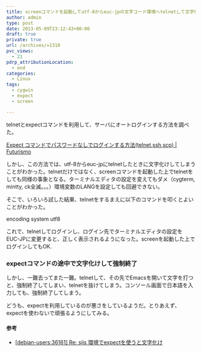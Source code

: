 ```yaml
---
title: screenコマンドを起動してutf-8からeuc-jpの文字コード環境へtelnetして文字化けしたときの対策
author: admin
type: post
date: 2013-05-09T23:12:43+00:00
draft: true
private: true
url: /archives/=1310
pvc_views:
  - 21
pdrp_attributionLocation:
  - end
categories:
  - Linux
tags:
  - cygwin
  - expect
  - screen

---
```

telnetとexpectコマンドを利用して、サーバにオートログインする方法を調べた。

[Expect コマンドでパスワードなしでログインする方法(telnet,ssh,scp) | Futurismo][1]

しかし、この方法では、utf-8からeuc-jpにtelnetしたときに文字化けしてしまうことがわかった。telnetだけではなく、screenコマンドを起動した上でtelnetをしても同様の事象となる。ターミナルエディタの設定を変えてもダメ（cygterm, mintty, ck全滅。。。）環境変数のLANGを設定しても回避できない。

そこで、いろいろ試した結果、telnetをするまえに以下のコマンドを叩くとよいことがわかった。

encoding system utf8

これで、telnetしてログインし、ログイン先でターミナルエディタの設定をEUC-JPに変更すると、正しく表示されるようになった。screenを起動した上でログインしてもOK.

### expectコマンドの途中で文字化けして強制終了

しかし、一難去ってまた一難。telnetして、その先でEmacsを開いて文字を打つと、強制終了してしまい、telnetを抜けてしまう。コンソール画面で日本語を入力しても、強制終了してしまう。

どうも、expectを利用しているのが悪さをしているようだ。とりあえず、expectを使わないで頑張るようにしてみる。

#### 参考

  * [[debian-users:36161] Re: sjis 環境でexpectを使うと文字化け][2]

 [1]: http://futurismo.biz/archives/1272
 [2]: http://lists.debian.or.jp/debian-users/200302/msg00029.html
